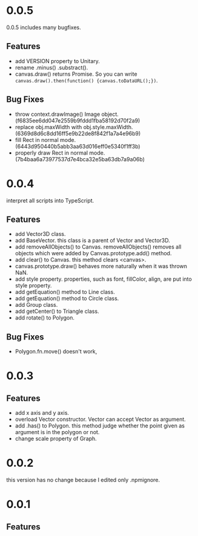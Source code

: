 # 0.0.5
0.0.5 includes many bugfixes.

## Features

* add VERSION property to Unitary.
* rename .minus() .substract().
* canvas.draw() returns Promise. So you can write `canvas.draw().then(function() {canvas.toDataURL();})`.

## Bug Fixes

* throw context.drawImage() Image object.(f6835ee6dd047e2559b9fddd1fba58192d70f2a9)
* replace obj.maxWidth with obj.style.maxWidth. (6369d8d6c8dd16ff5e9b22de8f842f1a7a4e96b9)
* fill Rect in normal mode.(6443d950440b5abb3aa63d016eff0e5340f1ff3b)
* properly draw Rect in normal mode.(7b4baa6a73977537d7e4bca32e5ba63db7a9a06b)

# 0.0.4
interpret all scripts into TypeScript.

## Features

* add Vector3D class.
* add BaseVector. this class is a parent of Vector and Vector3D.
* add removeAllObjects() to Canvas. removeAllObjects() removes all objects which were added by Canvas.prototype.add() method.
* add clear() to Canvas. this method clears &lt;canvas&gt;.
* canvas.prototype.draw() behaves more naturally when it was thrown NaN.
* add style property. properties, such as font, fillColor, align, are put into style property.
* add getEquation() method to Line class.
* add getEquation() method to Circle class.
* add Group class.
* add getCenter() to Triangle class.
* add rotate() to Polygon.

## Bug Fixes

* Polygon.fn.move() doesn't work,

# 0.0.3

## Features

* add x axis and y axis.
* overload Vector constructor. Vector can accept Vector as argument.
* add .has() to Polygon. this method judge whether the point given as argument is in the polygon or not.
* change scale property of Graph.

# 0.0.2

this version has no change because I edited only .npmignore.

# 0.0.1

## Features
